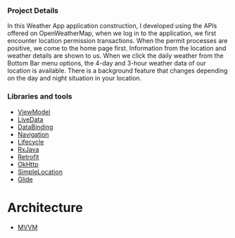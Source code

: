 ### Project Details
In this Weather App application construction, I developed using the APIs offered on OpenWeatherMap, 
when we log in to the application, we first encounter location permission transactions. 
When the permit processes are positive, we come to the home page first. 
Information from the location and weather details are shown to us. 
When we click the daily weather from the Bottom Bar menu options, 
the 4-day and 3-hour weather data of our location is available. 
There is a background feature that changes depending on the day and night situation in your location.

### Libraries and tools
 - [ViewModel](https://developer.android.com/topic/libraries/architecture/viewmodel)
 - [LiveData](https://developer.android.com/topic/libraries/architecture/livedata)
 - [DataBinding](https://developer.android.com/topic/libraries/data-binding/)
 - [Navigation](https://developer.android.com/guide/navigation/)
 - [Lifecycle](https://developer.android.com/topic/libraries/architecture/lifecycle)
 - [RxJava](https://github.com/ReactiveX/RxJava)
 - [Retrofit](https://square.github.io/retrofit/)
 - [OkHttp](https://square.github.io/okhttp/)
 - [SimpleLocation](https://github.com/delight-im/Android-SimpleLocation)
 - [Glide](https://github.com/bumptech/glide)

# Architecture
 - [MVVM](https://developer.android.com/jetpack/docs/guide)

